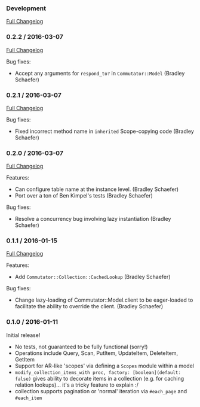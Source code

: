 ### Development
[Full Changelog](http://github.com/tablexi/commutator/compare/v0.2.2...master)

### 0.2.2 / 2016-03-07
[Full Changelog](http://github.com/tablexi/commutator/compare/v0.2.1...v0.2.2)

Bug fixes:

* Accept any arguments for `respond_to?` in `Commutator::Model` (Bradley Schaefer) 

### 0.2.1 / 2016-03-07
[Full Changelog](http://github.com/tablexi/commutator/compare/v0.2.0...v0.2.1)

Bug fixes:

* Fixed incorrect method name in `inherited` Scope-copying code (Bradley Schaefer)

### 0.2.0 / 2016-03-07
[Full Changelog](http://github.com/tablexi/commutator/compare/v0.1.1...v0.2.0)

Features:

* Can configure table name at the instance level. (Bradley Schaefer)
* Port over a ton of Ben Kimpel's tests (Bradley Schaefer)

Bug fixes:

* Resolve a concurrency bug involving lazy instantiation (Bradley Schaefer)

### 0.1.1 / 2016-01-15
[Full Changelog](http://github.com/tablexi/commutator/compare/v0.1.0...v0.1.1)

Features:

* Add `Commutator::Collection::CachedLookup` (Bradley Schaefer)

Bug fixes:

* Change lazy-loading of Commutator::Model.client to be eager-loaded
  to facilitate the ability to override the client. (Bradley Schaefer)

### 0.1.0 / 2016-01-11

Initial release!

* No tests, not guaranteed to be fully functional (sorry!)
* Operations include Query, Scan, PutItem, UpdateItem, DeleteItem, GetItem
* Support for AR-like 'scopes' via defining a `Scopes` module within a model
* `modify_collection_items_with proc, factory: [boolean](default: false)` gives
  ability to decorate items in a collection (e.g. for caching relation lookups)…
  it's a tricky feature to explain :/
* collection supports pagination or 'normal' iteration via `#each_page` and `#each_item`
